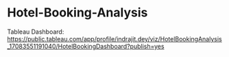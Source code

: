 # Hotel-Booking-Analysis
Tableau Dashboard: https://public.tableau.com/app/profile/indrajit.dey/viz/HotelBookingAnalysis_17083551191040/HotelBookingDashboard?publish=yes
